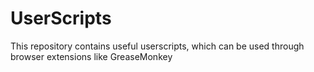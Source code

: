 # UserScripts

This repository contains useful userscripts, which can be used through browser extensions like GreaseMonkey
